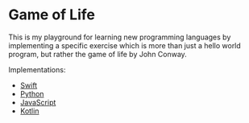 # Game of Life

This is my playground for learning new programming languages by implementing a specific exercise which is more than just a hello world program, but rather the game of life by John Conway.

Implementations:

- [Swift](SwiftGameOfLife/)
- [Python](PythonGameOfLife/)
- [JavaScript](JavaScriptGameOfLife/)
- [Kotlin](KotlinGameOfLife/)
